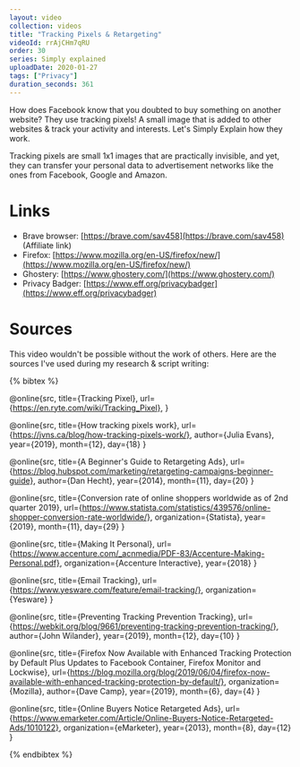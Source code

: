 ```yaml
---
layout: video
collection: videos
title: "Tracking Pixels & Retargeting"
videoId: rrAjCHm7qRU
order: 30
series: Simply explained
uploadDate: 2020-01-27
tags: ["Privacy"]
duration_seconds: 361
---
```


How does Facebook know that you doubted to buy something on another website? They use tracking pixels! A small image that is added to other websites & track your activity and interests. Let's Simply Explain how they work.

Tracking pixels are small 1x1 images that are practically invisible, and yet, they can transfer your personal data to advertisement networks like the ones from Facebook, Google and Amazon.

# Links

* Brave browser: [https://brave.com/sav458](https://brave.com/sav458) (Affiliate link)
* Firefox: [https://www.mozilla.org/en-US/firefox/new/](https://www.mozilla.org/en-US/firefox/new/)
* Ghostery: [https://www.ghostery.com/](https://www.ghostery.com/)
* Privacy Badger: [https://www.eff.org/privacybadger](https://www.eff.org/privacybadger)


# Sources

This video wouldn't be possible without the work of others. Here are the sources I've used during my research & script writing:

{% bibtex %}

@online{src,
    title={Tracking Pixel},
    url={https://en.ryte.com/wiki/Tracking_Pixel},
}

@online{src,
    title={How tracking pixels work},
    url={https://jvns.ca/blog/how-tracking-pixels-work/},
    author={Julia Evans},
    year={2019},
    month={12},
    day={18}
}

@online{src,
    title={A Beginner's Guide to Retargeting Ads},
    url={https://blog.hubspot.com/marketing/retargeting-campaigns-beginner-guide},
    author={Dan Hecht},
    year={2014},
    month={11},
    day={20}
}

@online{src,
    title={Conversion rate of online shoppers worldwide as of 2nd quarter 2019},
    url={https://www.statista.com/statistics/439576/online-shopper-conversion-rate-worldwide/},
    organization={Statista},
    year={2019},
    month={11},
    day={29}
}

@online{src,
    title={Making It Personal},
    url={https://www.accenture.com/_acnmedia/PDF-83/Accenture-Making-Personal.pdf},
    organization={Accenture Interactive},
    year={2018}
}

@online{src,
    title={Email Tracking},
    url={https://www.yesware.com/feature/email-tracking/},
    organization={Yesware}
}

@online{src,
    title={Preventing Tracking Prevention Tracking},
    url={https://webkit.org/blog/9661/preventing-tracking-prevention-tracking/},
    author={John Wilander},
    year={2019},
    month={12},
    day={10}
}

@online{src,
    title={Firefox Now Available with Enhanced Tracking Protection by Default Plus Updates to Facebook Container, Firefox Monitor and Lockwise},
    url={https://blog.mozilla.org/blog/2019/06/04/firefox-now-available-with-enhanced-tracking-protection-by-default/},
    organization={Mozilla},
    author={Dave Camp},
    year={2019},
    month={6},
    day={4}
}

@online{src,
    title={Online Buyers Notice Retargeted Ads},
    url={https://www.emarketer.com/Article/Online-Buyers-Notice-Retargeted-Ads/1010122},
    organization={eMarketer},
    year={2013},
    month={8},
    day={12}
}

{% endbibtex %}
